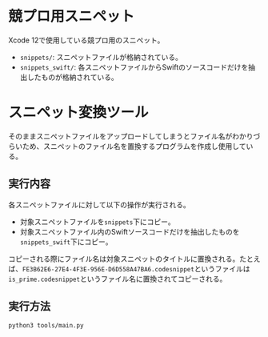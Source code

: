 # 競プロ用スニペット
Xcode 12で使用している競プロ用のスニペット。

- `snippets/`: スニペットファイルが格納されている。
- `snippets_swift/`: 各スニペットファイルからSwiftのソースコードだけを抽出したものが格納されている。

# スニペット変換ツール
そのままスニペットファイルをアップロードしてしまうとファイル名がわかりづらいため、スニペットのファイル名を置換するプログラムを作成し使用している。

## 実行内容
各スニペットファイルに対して以下の操作が実行される。
- 対象スニペットファイルを`snippets`下にコピー。
- 対象スニペットファイル内のSwiftソースコードだけを抽出したものを`snippets_swift`下にコピー。

コピーされる際にファイル名は対象スニペットのタイトルに置換される。たとえば、`FE3B62E6-27E4-4F3E-956E-D6D558A47BA6.codesnippet`というファイルは`is_prime.codesnippet`というファイル名に置換されてコピーされる。

## 実行方法
```
python3 tools/main.py
```
